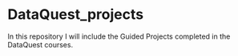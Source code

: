 # DataQuest_projects

In this repository I will include the Guided Projects completed in the DataQuest courses.
